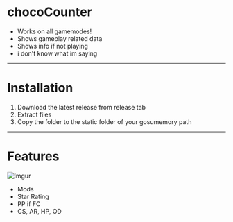 # chocoCounter

* Works on all gamemodes!
* Shows gameplay related data
* Shows info if not playing
* i don't know what im saying

---

# Installation

1. Download the latest release from release tab
2. Extract files
3. Copy the folder to the static folder of your gosumemory path

---

# Features

![Imgur](https://i.imgur.com/6UkIScp.gif)
* Mods
* Star Rating
* PP if FC
* CS, AR, HP, OD
